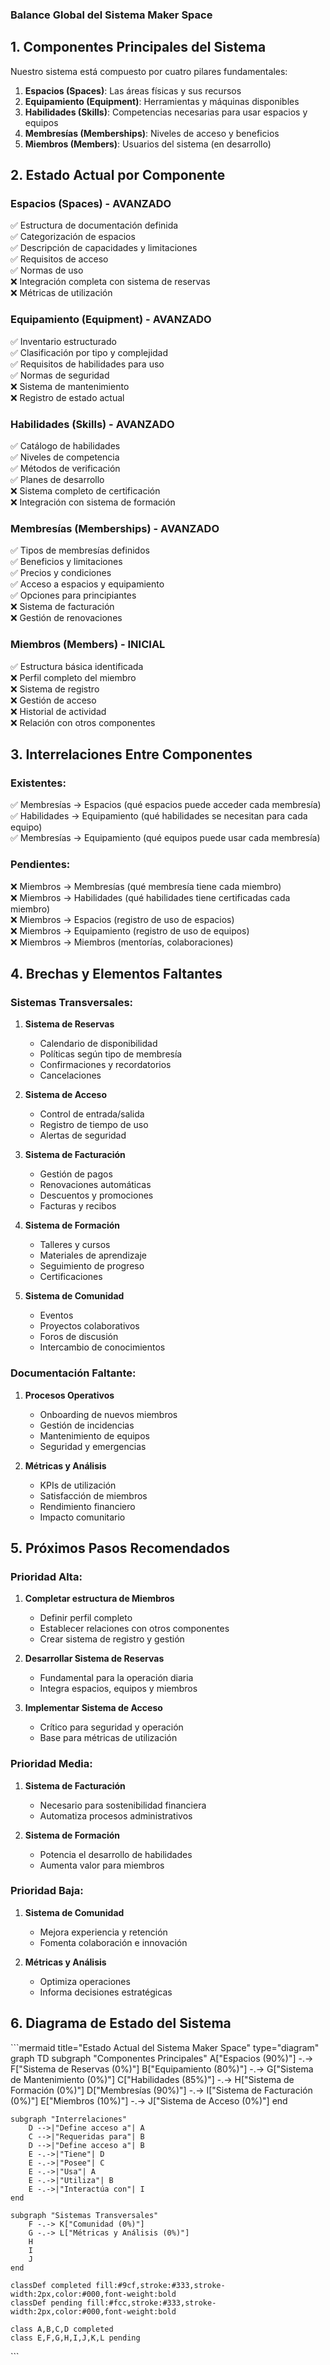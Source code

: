 ### Balance Global del Sistema Maker Space

## 1. Componentes Principales del Sistema

Nuestro sistema está compuesto por cuatro pilares fundamentales:

1. **Espacios (Spaces)**: Las áreas físicas y sus recursos
2. **Equipamiento (Equipment)**: Herramientas y máquinas disponibles
3. **Habilidades (Skills)**: Competencias necesarias para usar espacios y equipos
4. **Membresías (Memberships)**: Niveles de acceso y beneficios
5. **Miembros (Members)**: Usuarios del sistema (en desarrollo)

## 2. Estado Actual por Componente

### Espacios (Spaces) - AVANZADO
✅ Estructura de documentación definida  
✅ Categorización de espacios  
✅ Descripción de capacidades y limitaciones  
✅ Requisitos de acceso  
✅ Normas de uso  
❌ Integración completa con sistema de reservas  
❌ Métricas de utilización  

### Equipamiento (Equipment) - AVANZADO
✅ Inventario estructurado  
✅ Clasificación por tipo y complejidad  
✅ Requisitos de habilidades para uso  
✅ Normas de seguridad  
❌ Sistema de mantenimiento  
❌ Registro de estado actual  

### Habilidades (Skills) - AVANZADO
✅ Catálogo de habilidades  
✅ Niveles de competencia  
✅ Métodos de verificación  
✅ Planes de desarrollo  
❌ Sistema completo de certificación  
❌ Integración con sistema de formación  

### Membresías (Memberships) - AVANZADO
✅ Tipos de membresías definidos  
✅ Beneficios y limitaciones  
✅ Precios y condiciones  
✅ Acceso a espacios y equipamiento  
✅ Opciones para principiantes  
❌ Sistema de facturación  
❌ Gestión de renovaciones  

### Miembros (Members) - INICIAL
✅ Estructura básica identificada  
❌ Perfil completo del miembro  
❌ Sistema de registro  
❌ Gestión de acceso  
❌ Historial de actividad  
❌ Relación con otros componentes  

## 3. Interrelaciones Entre Componentes

### Existentes:
✅ Membresías → Espacios (qué espacios puede acceder cada membresía)  
✅ Habilidades → Equipamiento (qué habilidades se necesitan para cada equipo)  
✅ Membresías → Equipamiento (qué equipos puede usar cada membresía)  

### Pendientes:
❌ Miembros → Membresías (qué membresía tiene cada miembro)  
❌ Miembros → Habilidades (qué habilidades tiene certificadas cada miembro)  
❌ Miembros → Espacios (registro de uso de espacios)  
❌ Miembros → Equipamiento (registro de uso de equipos)  
❌ Miembros → Miembros (mentorías, colaboraciones)  

## 4. Brechas y Elementos Faltantes

### Sistemas Transversales:
1. **Sistema de Reservas**
   - Calendario de disponibilidad
   - Políticas según tipo de membresía
   - Confirmaciones y recordatorios
   - Cancelaciones

2. **Sistema de Acceso**
   - Control de entrada/salida
   - Registro de tiempo de uso
   - Alertas de seguridad

3. **Sistema de Facturación**
   - Gestión de pagos
   - Renovaciones automáticas
   - Descuentos y promociones
   - Facturas y recibos

4. **Sistema de Formación**
   - Talleres y cursos
   - Materiales de aprendizaje
   - Seguimiento de progreso
   - Certificaciones

5. **Sistema de Comunidad**
   - Eventos
   - Proyectos colaborativos
   - Foros de discusión
   - Intercambio de conocimientos

### Documentación Faltante:
1. **Procesos Operativos**
   - Onboarding de nuevos miembros
   - Gestión de incidencias
   - Mantenimiento de equipos
   - Seguridad y emergencias

2. **Métricas y Análisis**
   - KPIs de utilización
   - Satisfacción de miembros
   - Rendimiento financiero
   - Impacto comunitario

## 5. Próximos Pasos Recomendados

### Prioridad Alta:
1. **Completar estructura de Miembros**
   - Definir perfil completo
   - Establecer relaciones con otros componentes
   - Crear sistema de registro y gestión

2. **Desarrollar Sistema de Reservas**
   - Fundamental para la operación diaria
   - Integra espacios, equipos y miembros

3. **Implementar Sistema de Acceso**
   - Crítico para seguridad y operación
   - Base para métricas de utilización

### Prioridad Media:
1. **Sistema de Facturación**
   - Necesario para sostenibilidad financiera
   - Automatiza procesos administrativos

2. **Sistema de Formación**
   - Potencia el desarrollo de habilidades
   - Aumenta valor para miembros

### Prioridad Baja:
1. **Sistema de Comunidad**
   - Mejora experiencia y retención
   - Fomenta colaboración e innovación

2. **Métricas y Análisis**
   - Optimiza operaciones
   - Informa decisiones estratégicas

## 6. Diagrama de Estado del Sistema

\`\`\`mermaid title="Estado Actual del Sistema Maker Space" type="diagram"
graph TD
    subgraph "Componentes Principales"
        A["Espacios (90%)"] -.-> F["Sistema de Reservas (0%)"]
        B["Equipamiento (80%)"] -.-> G["Sistema de Mantenimiento (0%)"]
        C["Habilidades (85%)"] -.-> H["Sistema de Formación (0%)"]
        D["Membresías (90%)"] -.-> I["Sistema de Facturación (0%)"]
        E["Miembros (10%)"] -.-> J["Sistema de Acceso (0%)"]
    end
    
    subgraph "Interrelaciones"
        D -->|"Define acceso a"| A
        C -->|"Requeridas para"| B
        D -->|"Define acceso a"| B
        E -.->|"Tiene"| D
        E -.->|"Posee"| C
        E -.->|"Usa"| A
        E -.->|"Utiliza"| B
        E -.->|"Interactúa con"| I
    end
    
    subgraph "Sistemas Transversales"
        F -.-> K["Comunidad (0%)"]
        G -.-> L["Métricas y Análisis (0%)"]
        H
        I
        J
    end
    
    classDef completed fill:#9cf,stroke:#333,stroke-width:2px,color:#000,font-weight:bold
    classDef pending fill:#fcc,stroke:#333,stroke-width:2px,color:#000,font-weight:bold
    
    class A,B,C,D completed
    class E,F,G,H,I,J,K,L pending
\`\`\`
